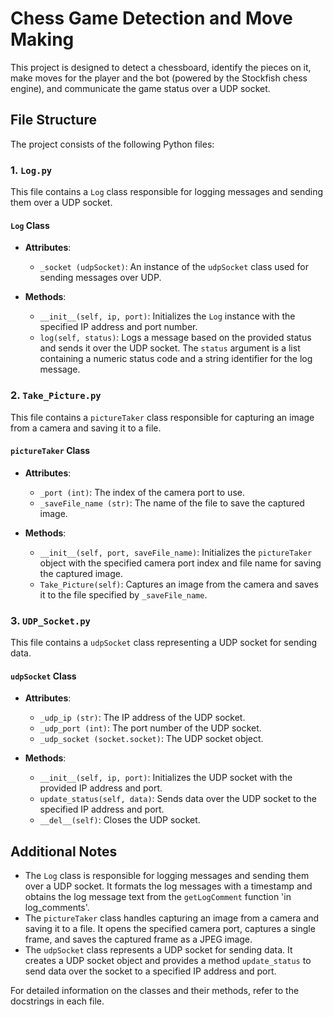 # Chess Game Detection and Move Making

This project is designed to detect a chessboard, identify the pieces on it, make moves for the player and the bot (powered by the Stockfish chess engine), and communicate the game status over a UDP socket.

## File Structure

The project consists of the following Python files:

### 1. `Log.py`

This file contains a `Log` class responsible for logging messages and sending them over a UDP socket.

#### `Log` Class

- **Attributes**:
  - `_socket (udpSocket)`: An instance of the `udpSocket` class used for sending messages over UDP.

- **Methods**:
  - `__init__(self, ip, port)`: Initializes the `Log` instance with the specified IP address and port number.
  - `log(self, status)`: Logs a message based on the provided status and sends it over the UDP socket. The `status` argument is a list containing a numeric status code and a string identifier for the log message.

### 2. `Take_Picture.py`

This file contains a `pictureTaker` class responsible for capturing an image from a camera and saving it to a file.

#### `pictureTaker` Class

- **Attributes**:
  - `_port (int)`: The index of the camera port to use.
  - `_saveFile_name (str)`: The name of the file to save the captured image.

- **Methods**:
  - `__init__(self, port, saveFile_name)`: Initializes the `pictureTaker` object with the specified camera port index and file name for saving the captured image.
  - `Take_Picture(self)`: Captures an image from the camera and saves it to the file specified by `_saveFile_name`.

### 3. `UDP_Socket.py`

This file contains a `udpSocket` class representing a UDP socket for sending data.

#### `udpSocket` Class

- **Attributes**:
  - `_udp_ip (str)`: The IP address of the UDP socket.
  - `_udp_port (int)`: The port number of the UDP socket.
  - `_udp_socket (socket.socket)`: The UDP socket object.

- **Methods**:
  - `__init__(self, ip, port)`: Initializes the UDP socket with the provided IP address and port.
  - `update_status(self, data)`: Sends data over the UDP socket to the specified IP address and port.
  - `__del__(self)`: Closes the UDP socket.

## Additional Notes

- The `Log` class is responsible for logging messages and sending them over a UDP socket. It formats the log messages with a timestamp and obtains the log message text from the `getLogComment` function 'in log_comments'.
- The `pictureTaker` class handles capturing an image from a camera and saving it to a file. It opens the specified camera port, captures a single frame, and saves the captured frame as a JPEG image.
- The `udpSocket` class represents a UDP socket for sending data. It creates a UDP socket object and provides a method `update_status` to send data over the socket to a specified IP address and port.

For detailed information on the classes and their methods, refer to the docstrings in each file.